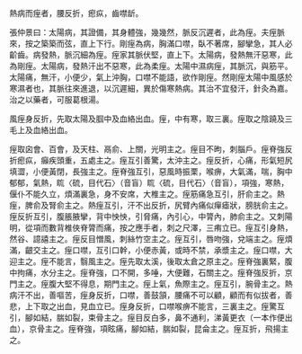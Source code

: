 熱病而痓者，腰反折，瘛疭，齒噤龂。

張仲景曰：太陽病，其證備，其身體強，幾幾然，脈反沉遲者，此為痓。夫痓脈來，按之築築而弦，直上下行。剛痓為病，胸滿口噤，臥不著席，腳攣急，其人必齘齒。病發熱，脈沉細為痓。痓家其脈伏堅，直上下。太陽病，發熱無汗惡寒，此為剛痓。太陽病，發熱汗出不惡寒，此為柔痓。太陽中濕病痓，其脈沉，與筋平。太陽痛，無汗，小便少，氣上沖胸，口噤不能語，欲作剛痓。然剛痓太陽中風感於寒濕者也，其脈往來進退，以沉遲細，異於傷寒熱病。其治不宜發汗，針灸為嘉。治之以藥者，可服葛根湯。

風痓身反折，先取太陽及腘中及血絡出血。痓，中有寒，取三裏。痓取之陰蹺及三毛上及血絡出血。

痓取囟會、百會，及天柱、鬲俞、上關，光明主之。痓目不昫，刺腦戶。痓脊強反折瘛疭，癲疾頭重，五處主之。痓互引善驚，太沖主之。痓反折，心痛，形氣短尻填澀，小便黃閉，長強主之。痓脊強互引，惡風時振栗，喉痹，大氣滿，喘，胸中郁郁，氣熱，䀮〈硫，目代石〉（音盲）䀮〈硫，目代石〉（音盲），項強，寒熱，偃仆不能久立，煩滿裏急，身不安席，大椎主之。痓筋痛急互引，肝俞主之。熱痓，脾俞及腎俞主之。熱痓互引，汗不出反折，尻臂內痛似癉瘧狀，膀胱俞主之。痓反折互引，腹脹腋攣，背中怏怏，引脅痛，內引心，中膂內，肺俞主之。又刺陽明，從項而數背椎俠脊膂而痛，按之應手者，刺之尺澤，三痏立已。痓互引身熱，然谷、譩譆主之。痓反目憎風，刺絲竹空主之。痓互引，唇吻強，兌端主之。痓煩滿，齦交主之。痓口噤，互引口幹，小便赤黃，或時不禁，承漿主之。痓口噤，大迎主之。痓不能言，翳風主之。痓先取太溪，後取太倉之原主之。痓脊強裏緊，腹中拘痛，水分主之。痓脊強，口不開，多唾，大便難，石關主之。痓脊強反折，京門主之。痓腹大堅不得息，期門主之。痓上氣，魚際主之。痓互引，腕骨主之。熱病汗不出，善嘔苦，痓身反折，口噤，善鼓頷，腰痛不可以顧，顧而有似拔者，善悲，上下取之出血，見血立已。痓身反折，口噤喉痹不能言，三裏主之。痓驚互引，腳如結，腨如裂，束骨主之。痓目反白多，鼻不通利，涕黃更衣（一本作便出血），京骨主之。痓脊強，項眩痛，腳如結，腨如裂，昆侖主之。痓互折，飛揚主之。